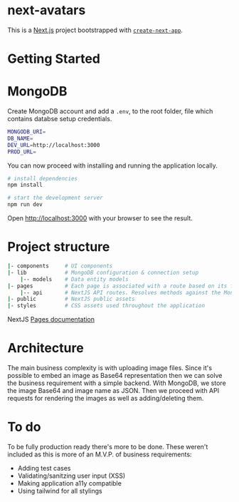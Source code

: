 # next-avatars

This is a [Next.js](https://nextjs.org/) project bootstrapped with [`create-next-app`](https://github.com/vercel/next.js/tree/canary/packages/create-next-app).

# Getting Started

# MongoDB

Create MongoDB account and add a `.env`, to the root folder, file which contains databse setup credentials.

```bash
MONGODB_URI=
DB_NAME=
DEV_URL=http://localhost:3000
PROD_URL=
```

You can now proceed with installing and running the application locally.

```bash
# install dependencies
npm install

# start the development server
npm run dev
```

Open [http://localhost:3000](http://localhost:3000) with your browser to see the result.

# Project structure

```bash
|- components     # UI components
|- lib            # MongoDB configuration & connection setup
    |-- models    # Data entity models 
|- pages          # Each page is associated with a route based on its file name.
    |-- api       # NextJS API routes. Resolves methods against the MongoDB connection
|- public         # NextJS public assets
|- styles         # CSS assets used throughout the application 
```
NextJS [Pages documentation](https://nextjs.org/docs/basic-features/pages)

# Architecture

The main business complexity is with uploading image files.
Since it's possible to embed an image as Base64 representation then we can solve the business requirement with a simple backend.
With MongoDB, we store the image Base64 and image name as JSON.
Then we proceed with API requests for rendering the images as well as adding/deleting them.


# To do

To be fully production ready there's more to be done.
These weren't included as this is more of an M.V.P. of business requirements:
* Adding test cases
* Validating/sanitzing user input (XSS)
* Making application a11y compatible
* Using tailwind for all stylings
